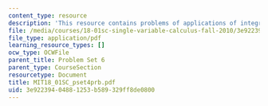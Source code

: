 ```yaml
---
content_type: resource
description: 'This resource contains problems of applications of integration. '
file: /media/courses/18-01sc-single-variable-calculus-fall-2010/3e92239404881253b589329ff8de0800_MIT18_01SC_pset4prb.pdf
file_type: application/pdf
learning_resource_types: []
ocw_type: OCWFile
parent_title: Problem Set 6
parent_type: CourseSection
resourcetype: Document
title: MIT18_01SC_pset4prb.pdf
uid: 3e922394-0488-1253-b589-329ff8de0800
---
```

